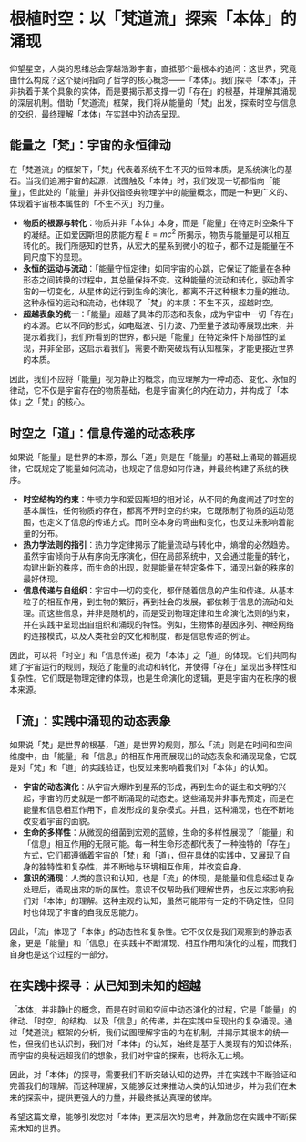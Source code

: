 # 根植时空：以「梵道流」探索「本体」的涌现

仰望星空，人类的思绪总会穿越浩渺宇宙，直抵那个最根本的追问：这世界，究竟由什么构成？这个疑问指向了哲学的核心概念——「本体」。我们探寻「本体」，并非执着于某个具象的实体，而是要揭示那支撑一切「存在」的根基，并理解其涌现的深层机制。借助「梵道流」框架，我们将从能量的「梵」出发，探索时空与信息的交织，最终理解「本体」在实践中的动态呈现。

## 能量之「梵」：宇宙的永恒律动

在「梵道流」的框架下，「梵」代表着系统不生不灭的恒常本质，是系统演化的基石。当我们追溯宇宙的起源，试图触及「本体」时，我们发现一切都指向「能量」，但此处的「能量」并非仅指经典物理学中的能量概念，而是一种更广义的、体现着宇宙根本属性的「不生不灭」的力量。

*   **物质的根源与转化**：物质并非「本体」本身，而是「能量」在特定时空条件下的凝结。正如爱因斯坦的质能方程 $E=mc^2$ 所揭示，物质与能量是可以相互转化的。我们所感知的世界，从宏大的星系到微小的粒子，都不过是能量在不同尺度下的显现。
*   **永恒的运动与流动**：「能量守恒定律」如同宇宙的心跳，它保证了能量在各种形态之间转换的过程中，其总量保持不变。这种能量的流动和转化，驱动着宇宙的一切变化，从星体的运行到生命的演化，都离不开这种根本力量的推动。这种永恒的运动和流动，也体现了「梵」的本质：不生不灭，超越时空。
*   **超越表象的统一**：「能量」超越了具体的形态和表象，成为宇宙中一切「存在」的本源。它以不同的形式，如电磁波、引力波、乃至量子波动等展现出来，并提示着我们，我们所看到的世界，都只是「能量」在特定条件下局部性的呈现，并非全部，这启示着我们，需要不断突破现有认知框架，才能更接近世界的本质。

因此，我们不应将「能量」视为静止的概念，而应理解为一种动态、变化、永恒的律动，它不仅是宇宙存在的物质基础，也是宇宙演化的内在动力，并构成了「本体」之「梵」的核心。

## 时空之「道」：信息传递的动态秩序

如果说「能量」是世界的本源，那么「道」则是在「能量」的基础上涌现的普遍规律，它既规定了能量如何流动，也规定了信息如何传递，并最终构建了系统的秩序。

*   **时空结构的约束**：牛顿力学和爱因斯坦的相对论，从不同的角度阐述了时空的基本属性，任何物质的存在，都离不开时空的约束，它既限制了物质的运动范围，也定义了信息的传递方式。而时空本身的弯曲和变化，也反过来影响着能量的分布。
*   **热力学法则的指引**：热力学定律揭示了能量流动与转化中，熵增的必然趋势。虽然宇宙倾向于从有序向无序演化，但在局部系统中，又会通过能量的转化，构建出新的秩序，而生命的出现，就是能量在特定条件下，涌现出新的秩序的最好体现。
*  **信息传递与自组织**：宇宙中一切的变化，都伴随着信息的产生和传递。从基本粒子的相互作用，到生物的繁衍，再到社会的发展，都依赖于信息的流动和处理。而这些信息，并非是随机的，而是受到物理定律和生命演化法则的约束，并在实践中呈现出自组织和涌现的特性。例如，生物体的基因序列、神经网络的连接模式，以及人类社会的文化和制度，都是信息传递的例证。

因此，可以将「时空」和「信息传递」视为「本体」之「道」的体现。它们共同构建了宇宙运行的规则，规范了能量的流动和转化，并使得「存在」呈现出多样性和复杂性。它们既是物理定律的体现，也是生命演化的逻辑，更是宇宙内在秩序的根本来源。

## 「流」：实践中涌现的动态表象

如果说「梵」是世界的根基，「道」是世界的规则，那么「流」则是在时间和空间维度中，由「能量」和「信息」的相互作用而展现出的动态表象和涌现现象，它既是对「梵」和「道」的实践验证，也反过来影响着我们对「本体」的认知。

*   **宇宙的动态演化**：从宇宙大爆炸到星系的形成，再到生命的诞生和文明的兴起，宇宙的历史就是一部不断涌现的动态史。这些涌现并非事先预定，而是在能量和信息相互作用下，自发形成的复杂模式。并且，这种涌现，也在不断地改变着宇宙的面貌。
*   **生命的多样性**：从微观的细菌到宏观的蓝鲸，生命的多样性展现了「能量」和「信息」相互作用的无限可能。每一种生命形态都代表了一种独特的「存在」方式，它们都遵循着宇宙的「梵」和「道」，但在具体的实践中，又展现了自身的独特性和复杂性，并不断地与环境相互作用，并改变自身。
*   **意识的涌现**：人类的意识和认知，也是「流」的体现，是能量和信息经过复杂处理后，涌现出来的新的属性。意识不仅帮助我们理解世界，也反过来影响我们对「本体」的理解。这种主观的认知，虽然可能带有一定的不确定性，但同时也体现了宇宙的自我反思能力。

因此，「流」体现了「本体」的动态性和复杂性。它不仅仅是我们观察到的静态表象，更是「能量」和「信息」在实践中不断涌现、相互作用和演化的过程，而我们自身也是这个过程的一部分。

## 在实践中探寻：从已知到未知的超越

「本体」并非静止的概念，而是在时间和空间中动态演化的过程，它是「能量」的律动、「时空」的结构、以及「信息」的传递，并在实践中呈现出的复杂涌现。通过「梵道流」框架的分析，我们试图理解宇宙的内在机制，并揭示其根本的统一性，但我们也认识到，我们对「本体」的认知，始终是基于人类现有的知识体系，而宇宙的奥秘远超我们的想象，我们对宇宙的探索，也将永无止境。

因此，对「本体」的探寻，需要我们不断突破认知的边界，并在实践中不断验证和完善我们的理解。而这种理解，又能够反过来推动人类的认知进步，并为我们在未来的探索中，提供更强大的力量，并最终抵达真理的彼岸。

希望这篇文章，能够引发您对「本体」更深层次的思考，并激励您在实践中不断探索未知的世界。

